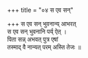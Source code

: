 +++
title = "०४ स एव सन्"

+++
स एव सन् भुवनान्य् आभरत्  
स एव सन् भुवनानि पर्य् ऐत् ।  
पिता सन्न् अभवत् पुत्र एषां  
तस्माद् वै नान्यत् परम् अस्ति तेजः ॥